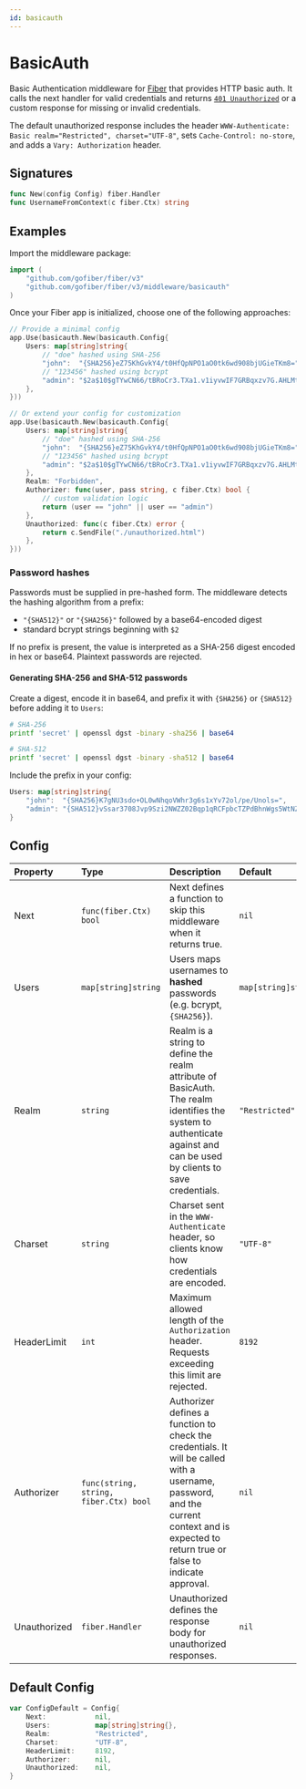 ```yaml
---
id: basicauth
---
```


# BasicAuth

Basic Authentication middleware for [Fiber](https://github.com/gofiber/fiber) that provides HTTP basic auth. It calls the next handler for valid credentials and returns [`401 Unauthorized`](https://developer.mozilla.org/en-US/docs/Web/HTTP/Status/401) or a custom response for missing or invalid credentials.

The default unauthorized response includes the header `WWW-Authenticate: Basic realm="Restricted", charset="UTF-8"`, sets `Cache-Control: no-store`, and adds a `Vary: Authorization` header.

## Signatures

```go
func New(config Config) fiber.Handler
func UsernameFromContext(c fiber.Ctx) string
```

## Examples

Import the middleware package:

```go
import (
    "github.com/gofiber/fiber/v3"
    "github.com/gofiber/fiber/v3/middleware/basicauth"
)
```

Once your Fiber app is initialized, choose one of the following approaches:

```go
// Provide a minimal config
app.Use(basicauth.New(basicauth.Config{
    Users: map[string]string{
        // "doe" hashed using SHA-256
        "john":  "{SHA256}eZ75KhGvkY4/t0HfQpNPO1aO0tk6wd908bjUGieTKm8=",
        // "123456" hashed using bcrypt
        "admin": "$2a$10$gTYwCN66/tBRoCr3.TXa1.v1iyvwIF7GRBqxzv7G.AHLMt/owXrp.",
    },
}))

// Or extend your config for customization
app.Use(basicauth.New(basicauth.Config{
    Users: map[string]string{
        // "doe" hashed using SHA-256
        "john":  "{SHA256}eZ75KhGvkY4/t0HfQpNPO1aO0tk6wd908bjUGieTKm8=",
        // "123456" hashed using bcrypt
        "admin": "$2a$10$gTYwCN66/tBRoCr3.TXa1.v1iyvwIF7GRBqxzv7G.AHLMt/owXrp.",
    },
    Realm: "Forbidden",
    Authorizer: func(user, pass string, c fiber.Ctx) bool {
        // custom validation logic
        return (user == "john" || user == "admin")
    },
    Unauthorized: func(c fiber.Ctx) error {
        return c.SendFile("./unauthorized.html")
    },
}))
```

### Password hashes

Passwords must be supplied in pre-hashed form. The middleware detects the
hashing algorithm from a prefix:

- `"{SHA512}"` or `"{SHA256}"` followed by a base64-encoded digest
- standard bcrypt strings beginning with `$2`

If no prefix is present, the value is interpreted as a SHA-256 digest encoded in
hex or base64. Plaintext passwords are rejected.

#### Generating SHA-256 and SHA-512 passwords

Create a digest, encode it in base64, and prefix it with `{SHA256}` or
`{SHA512}` before adding it to `Users`:

```bash
# SHA-256
printf 'secret' | openssl dgst -binary -sha256 | base64

# SHA-512
printf 'secret' | openssl dgst -binary -sha512 | base64
```

Include the prefix in your config:

```go
Users: map[string]string{
    "john":  "{SHA256}K7gNU3sdo+OL0wNhqoVWhr3g6s1xYv72ol/pe/Unols=",
    "admin": "{SHA512}vSsar3708Jvp9Szi2NWZZ02Bqp1qRCFpbcTZPdBhnWgs5WtNZKnvCXdhztmeD2cmW192CF5bDufKRpayrW/isg==",
}
```

## Config

| Property        | Type                        | Description                                                                                                                                                           | Default               |
|:----------------|:----------------------------|:----------------------------------------------------------------------------------------------------------------------------------------------------------------------|:----------------------|
| Next            | `func(fiber.Ctx) bool`     | Next defines a function to skip this middleware when it returns true.                                                                                                   | `nil`                 |
| Users           | `map[string]string`         | Users maps usernames to **hashed** passwords (e.g. bcrypt, `{SHA256}`). | `map[string]string{}` |
| Realm           | `string`                    | Realm is a string to define the realm attribute of BasicAuth. The realm identifies the system to authenticate against and can be used by clients to save credentials. | `"Restricted"`        |
| Charset         | `string`                    | Charset sent in the `WWW-Authenticate` header, so clients know how credentials are encoded. | `"UTF-8"` |
| HeaderLimit     | `int`                       | Maximum allowed length of the `Authorization` header. Requests exceeding this limit are rejected. | `8192` |
| Authorizer      | `func(string, string, fiber.Ctx) bool` | Authorizer defines a function to check the credentials. It will be called with a username, password, and the current context and is expected to return true or false to indicate approval.  | `nil`                 |
| Unauthorized    | `fiber.Handler`             | Unauthorized defines the response body for unauthorized responses.                                                                                                    | `nil`                 |

## Default Config

```go
var ConfigDefault = Config{
    Next:            nil,
    Users:           map[string]string{},
    Realm:           "Restricted",
    Charset:         "UTF-8",
    HeaderLimit:     8192,
    Authorizer:      nil,
    Unauthorized:    nil,
}
```
